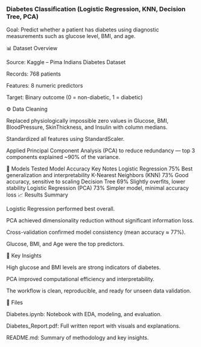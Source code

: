 ### Diabetes Classification (Logistic Regression, KNN, Decision Tree, PCA)

Goal: Predict whether a patient has diabetes using diagnostic measurements such as glucose level, BMI, and age.

📊 Dataset Overview

Source: Kaggle – Pima Indians Diabetes Dataset

Records: 768 patients

Features: 8 numeric predictors

Target: Binary outcome (0 = non-diabetic, 1 = diabetic)

⚙️ Data Cleaning

Replaced physiologically impossible zero values in Glucose, BMI, BloodPressure, SkinThickness, and Insulin with column medians.

Standardized all features using StandardScaler.

Applied Principal Component Analysis (PCA) to reduce redundancy — top 3 components explained ~90% of the variance.

🧪 Models Tested
Model	Accuracy	Key Notes
Logistic Regression	75%	Best generalization and interpretability
K-Nearest Neighbors (KNN)	73%	Good accuracy, sensitive to scaling
Decision Tree	69%	Slightly overfits, lower stability
Logistic Regression (PCA)	73%	Simpler model, minimal accuracy loss
📈 Results Summary

Logistic Regression performed best overall.

PCA achieved dimensionality reduction without significant information loss.

Cross-validation confirmed model consistency (mean accuracy ≈ 77%).

Glucose, BMI, and Age were the top predictors.

🧩 Key Insights

High glucose and BMI levels are strong indicators of diabetes.

PCA improved computational efficiency and interpretability.

The workflow is clean, reproducible, and ready for unseen data validation.

📂 Files

Diabetes.ipynb: Notebook with EDA, modeling, and evaluation.

Diabetes_Report.pdf: Full written report with visuals and explanations.

README.md: Summary of methodology and key insights.

